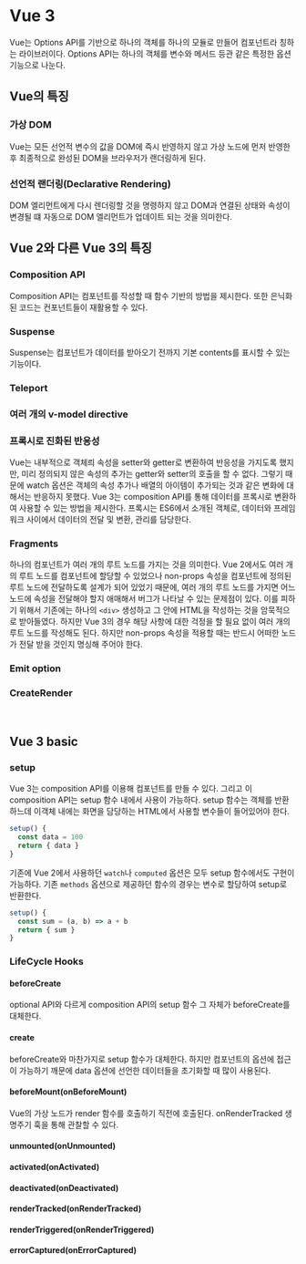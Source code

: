  # Vue 3

Vue는 Options API를 기반으로 하나의 객체를 하나의 모듈로 만들어 컴포넌트라 칭하는 라이브러이다. Options API는 하나의 객체를 변수와 메서드 등관 같은 특정한 옵션 기능으로 나눈다.

## Vue의 특징

### 가상 DOM
Vue는 모든 선언적 변수의 값을 DOM에 즉시 반영하지 않고 가상 노드에 먼저 반영한 후 최종적으로 완성된 DOM을 브라우저가 랜더링하게 된다.

### 선언적 랜더링(Declarative Rendering)
DOM 엘리먼트에게 다시 렌더링할 것을 명령하지 않고 DOM과 연결된 상태와 속성이 변경될 떄 자동으로 DOM 엘리먼트가 업데이트 되는 것을 의미한다.

## Vue 2와 다른 Vue 3의 특징

### Composition API
Composition API는 컴포넌트를 작성할 때 함수 기반의 방법을 제시한다. 또한 은닉화된 코드는 컨포넌트들이 재활용할 수 있다.

### Suspense
Suspense는 컴포넌트가 데이터를 받아오기 전까지 기본 contents를 표시할 수 있는 기능이다.

### Teleport

### 여러 개의 v-model directive

### 프록시로 진화된 반응성
Vue는 내부적으로 객체릐 속성을 setter와 getter로 변환하여 반응성을 가지도록 했지만, 미리 정의되지 않은 속성의 추가는 getter와 setter의 호출을 할 수 없다. 그렇기 때문에 watch 옵션은 객체의 속성 추가나 배열의 아이템이 추가되는 것과 같은 변화에 대해서는 반응하지 못했다. Vue 3는 composition API를 통해 데이터를 프록시로 변환하여 사용할 수 있는 방법을 제시한다. 프록시는 ES6에서 소개된 객체로, 데이터와 프레임워크 사이에서 데이터의 전달 및 변환, 관리를 담당한다.

### Fragments
하나의 컴포넌트가 여러 개의 루트 노드를 가지는 것을 의미한다. Vue 2에서도 여러 개의 루트 노드를 컴포넌트에 할당할 수 있었으나 non-props 속성을 컴포넌트에 정의된 루트 노드에 전달하도록 설계가 되어 있었기 때문에, 여러 개의 루트 노드를 가지면 어느 노드에 속성을 전달해야 할지 애매해서 버그가 나타날 수 있는 문제점이 있다. 이를 피하기 위해서 기존에는 하나의 `<div>` 생성하고 그 안에 HTML을 작성하는 것을 암묵적으로 받아들였다. 하지만 Vue 3의 경우 해당 사항에 대한 걱정을 할 필요 없이 여러 개의 루트 노드를 작성해도 된다. 하지만 non-props 속성을 적용할 때는 반드시 어떠한 노드가 전달 받을 것인지 명싱해 주어야 한다.

### Emit option

### CreateRender

<br>

## Vue 3 basic

### setup
Vue 3는 composition API를 이용해 컴포넌트를 만들 수 있다. 그리고 이 composition API는 setup 함수 내에서 사용이 가능하다. setup 함수는 객체를 반환하느데 이객체 내에는 화면을 담당하는 HTML에서 사용할 변수들이 들어있어야 한다.

``` javascript
setup() {
  const data = 100
  return { data }
}
```

기존에 Vue 2에서 사용하던 `watch`나 `computed` 옵션은 모두 setup 함수에서도 구현이 가능하다. 기존 `methods` 옵션으로 제공하던 함수의 경우는 변수로 할당하여 setup로 반환한다.

``` javascript
setup() {
  const sum = (a, b) => a + b
  return { sum }
}
```

### LifeCycle Hooks

#### beforeCreate
optional API와 다르게 composition API의 setup 함수 그 자체가 beforeCreate를 대체한다.

#### create
beforeCreate와 마찬가지로 setup 함수가 대체한다. 하지만 컴포넌트의 옵션에 접근이 가능하기 깨문에 data 옵션에 선언한 데이터들을 초기화할 때 많이 사용된다.

#### beforeMount(onBeforeMount)
Vue의 가상 노드가 render 함수를 호출하기 직전에 호출된다. onRenderTracked 생명주기 훅을 통해 관찰할 수 있다.

#### unmounted(onUnmounted)

#### activated(onActivated)

#### deactivated(onDeactivated)

#### renderTracked(onRenderTracked)

#### renderTriggered(onRenderTriggered)

#### errorCaptured(onErrorCaptured)